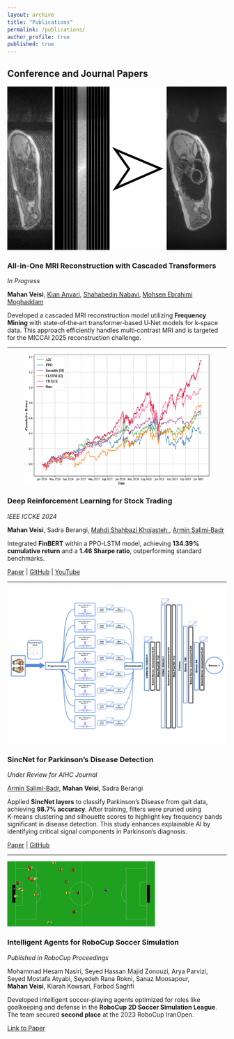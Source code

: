 ```yaml
---
layout: archive
title: "Publications"
permalink: /publications/
author_profile: true
published: true
---
```


## Conference and Journal Papers

<div class="publication-entry">
  <div class="publication-image">
    <img src="/assets/img/publications/CMRI_Recon.png"
         alt="MRI Reconstruction with Cascaded Transformers">
  </div>
  <div class="publication-content">
    <div class="publication-header">
      <h3>All-in-One MRI Reconstruction with Cascaded Transformers</h3>
      <em>In Progress</em>
    </div>
    <p>
      <strong>Mahan Veisi</strong>,
      <a href="https://scholar.google.com/citations?user=gHVVhW4AAAAJ&hl=en">Kian Anvari</a>,
      <a href="https://scholar.google.com/citations?user=D_mPA6sAAAAJ&hl=en">Shahabedin Nabavi</a>,
      <a href="https://scholar.google.com/citations?user=trWxrgcAAAAJ&hl=en">Mohsen Ebrahimi Moghaddam</a>
    </p>
    <p>
      Developed a cascaded MRI reconstruction model utilizing <strong>Frequency Mining</strong> with
      state‑of‑the‑art transformer‑based U‑Net models for k‑space data. This approach efficiently
      handles multi‑contrast MRI and is targeted for the MICCAI 2025 reconstruction challenge.
    </p>
  </div>
</div>

<hr />

<div class="publication-entry">
  <figure class="publication-image">
    <!-- your paper thumbnail, 500×300 -->
    <img src="/assets/img/publications/deep-rl-stock-trading.png"
         alt="Deep RL for Stock Trading paper"
         width="500" height="300">
  </figure>
  <div class="publication-content">
    <div class="publication-header">
      <h3>Deep Reinforcement Learning for Stock Trading</h3>
      <em>IEEE ICCKE 2024</em>
    </div>
    <p>
      <strong>Mahan Veisi</strong>, Sadra Berangi,
      <a href="https://scholar.google.com/citations?user=QufpdNgAAAAJ&hl=en">
        Mahdi Shahbazi Khojasteh
      </a>,
      <a href="https://scholar.google.com/citations?user=akmKmMQAAAAJ&hl=en">
        Armin Salimi‑Badr
      </a>
    </p>
    <p>
      Integrated <strong>FinBERT</strong> within a PPO‑LSTM model,
      achieving <strong>134.39% cumulative return</strong> and a
      <strong>1.46 Sharpe ratio</strong>, outperforming standard benchmarks.
    </p>
    <div class="publication-link">
      <a href="https://ieeexplore.ieee.org/document/10874515">Paper</a> |
      <a href="https://github.com/MahanVeisi8/LSTMppo-DRL-StockTrader">GitHub</a> |
      <a href="https://youtu.be/Jfpc6_kGLYo?si=U9xVX03Jn_7jxY1d">YouTube</a>
    </div>
  </div>
</div>

<hr />

<div class="publication-entry">
  <div class="publication-image">
    <img src="/assets/img/publications/SincNet.png"
         alt="SincNet for Parkinson’s Disease Detection">
  </div>
  <div class="publication-content">
    <div class="publication-header">
      <h3>SincNet for Parkinson’s Disease Detection</h3>
      <em>Under Review for AIHC Journal</em>
    </div>
    <p>
      <a href="https://scholar.google.com/citations?user=akmKmMQAAAAJ&hl=en">Armin Salimi-Badr</a>,
      <strong>Mahan Veisi</strong>,
      Sadra Berangi
    </p>
    <p>
      Applied <strong>SincNet layers</strong> to classify Parkinson’s Disease from gait data,
      achieving <strong>98.7% accuracy</strong>. After training, filters were pruned using
      K‑means clustering and silhouette scores to highlight key frequency bands significant in
      disease detection. This study enhances explainable AI by identifying critical signal
      components in Parkinson’s diagnosis.
    </p>
    <div class="publication-link">
      <a href="https://www.arxiv.org/abs/2502.17463">Paper</a> |
      <a href="https://github.com/MahanVeisi8/Explainable-PD-Diagnosis-using-SincNet-and-Gait-Analysis">GitHub</a>
    </div>
  </div>
</div>

<hr />

<div class="publication-entry">
  <div class="publication-image">
    <img src="/assets/img/publications/Soccer2d.png"
         alt="RoboCup Soccer Simulation Agents">
  </div>
  <div class="publication-content">
    <div class="publication-header">
      <h3>Intelligent Agents for RoboCup Soccer Simulation</h3>
      <em>Published in RoboCup Proceedings</em>
    </div>
    <p>
      Mohammad Hesam Nasiri,
      Seyed Hassan Majid Zonouzi,
      Arya Parvizi,
      Seyed Mostafa Atyabi,
      Seyedeh Rana Rokni,
      Sanaz Moosapour,
      <strong>Mahan Veisi</strong>,
      Kiarah Kowsari,
      Farbod Saghfi
    </p>
    <p>
      Developed intelligent soccer‑playing agents optimized for roles like goalkeeping and defense
      in the <strong>RoboCup 2D Soccer Simulation League</strong>. The team secured
      <strong>second place</strong> at the 2023 RoboCup IranOpen.
    </p>
    <div class="publication-link">
      <a href="https://archive.robocup.info/Soccer/Simulation/2D/TDPs/RoboCup/2023/R3CESBU_SS2D_RC2023_TDP.pdf">Link to Paper</a>
    </div>
  </div>
</div>
